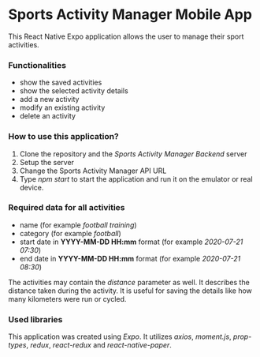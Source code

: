 # Sports Activity Manager Mobile App

This React Native Expo application allows the user to manage their sport activities.

### Functionalities
* show the saved activities
* show the selected activity details
* add a new activity
* modify an existing activity
* delete an activity

### How to use this application?
1. Clone the repository and the *Sports Activity Manager Backend* server
2. Setup the server
3. Change the Sports Activity Manager API URL
4. Type *npm start* to start the application and run it on the emulator or real device.

### Required data for all activities
* name (for example *football training*)
* category (for example *football*)
* start date in **YYYY-MM-DD HH:mm** format (for example *2020-07-21 07:30*)
* end date in **YYYY-MM-DD HH:mm** format (for example *2020-07-21 08:30*)

The activities may contain the *distance* parameter as well. It describes the distance taken during the activity. It is useful for saving the details like how many kilometers were run or cycled.

### Used libraries
This application was created using *Expo*. It utilizes *axios*, *moment.js*, *prop-types*, *redux*, *react-redux* and *react-native-paper*.